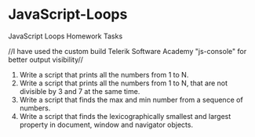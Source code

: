 JavaScript-Loops
================

JavaScript Loops Homework Tasks

//I have used the custom build Telerik Software Academy "js-console" for better output visibility//

1. Write a script that prints all the numbers from 1 to N.
2. Write a script that prints all the numbers from 1 to N, that are not divisible by 3 and 7 at the same time.
3. Write a script that finds the max and min number from a sequence of numbers.
4. Write a script that finds the lexicographically smallest and largest property in document, window and navigator objects.
